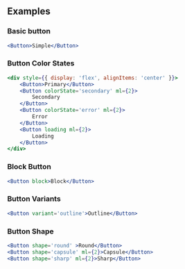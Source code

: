 ## Examples

### Basic button

```jsx
<Button>Simple</Button>
```

### Button Color States

```jsx
<div style={{ display: 'flex', alignItems: 'center' }}>
	<Button>Primary</Button>
	<Button colorState='secondary' ml={2}>
		Secondary
	</Button>
	<Button colorState='error' ml={2}>
		Error
	</Button>
	<Button loading ml={2}>
		Loading
	</Button>
</div>
```

### Block Button

```jsx
<Button block>Block</Button>
```

### Button Variants

```jsx
<Button variant='outline'>Outline</Button>
```

### Button Shape

```jsx
<Button shape='round' >Round</Button>
<Button shape='capsule' ml={2}>Capsule</Button>
<Button shape='sharp' ml={2}>Sharp</Button>
```
